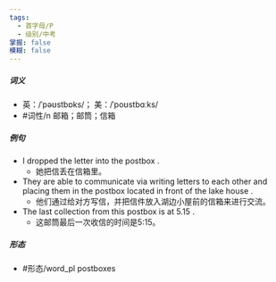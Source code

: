 ```yaml
---
tags:
  - 首字母/P
  - 级别/中考
掌握: false
模糊: false
---
```

##### 词义
- 英：/ˈpəʊstbɒks/； 美：/ˈpoʊstbɑːks/
- #词性/n  邮箱；邮筒；信箱
##### 例句
- I dropped the letter into the postbox .
	- 她把信丢在信箱里。
- They are able to communicate via writing letters to each other and placing them in the postbox located in front of the lake house .
	- 他们通过给对方写信，并把信件放入湖边小屋前的信箱来进行交流。
- The last collection from this postbox is at 5.15 .
	- 这邮筒最后一次收信的时间是5:15。
##### 形态
- #形态/word_pl postboxes
